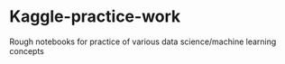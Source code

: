 # Kaggle-practice-work
Rough notebooks for practice of various data science/machine learning concepts
